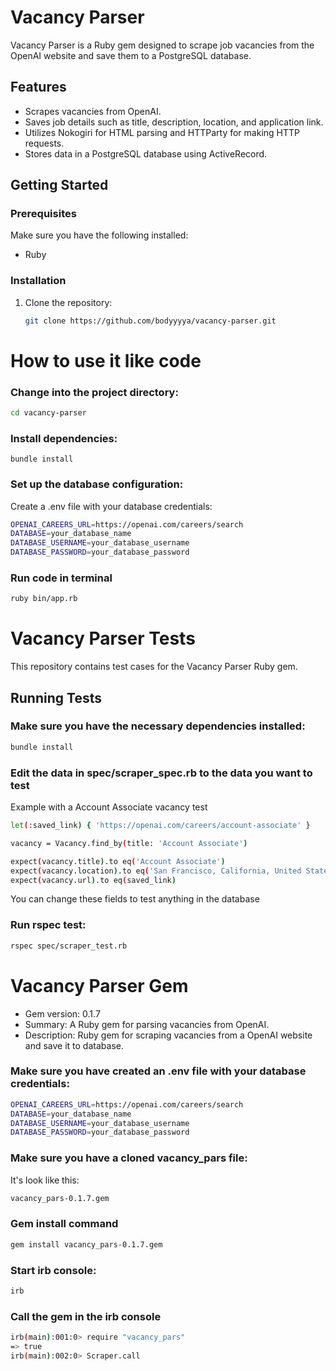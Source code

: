 # Vacancy Parser

Vacancy Parser is a Ruby gem designed to scrape job vacancies from the OpenAI website and save them to a PostgreSQL database.

## Features

- Scrapes vacancies from OpenAI.
- Saves job details such as title, description, location, and application link.
- Utilizes Nokogiri for HTML parsing and HTTParty for making HTTP requests.
- Stores data in a PostgreSQL database using ActiveRecord.

## Getting Started

### Prerequisites

Make sure you have the following installed:

- Ruby

### Installation

1. Clone the repository:

   ```bash
   git clone https://github.com/bodyyyya/vacancy-parser.git

# How to use it like code
### Change into the project directory:
  ```bash
cd vacancy-parser
```
### Install dependencies:
```
bundle install
```
### Set up the database configuration:

Create a .env file with your database credentials:
```bash
OPENAI_CAREERS_URL=https://openai.com/careers/search
DATABASE=your_database_name
DATABASE_USERNAME=your_database_username
DATABASE_PASSWORD=your_database_password
```
### Run code in terminal
```bash
ruby bin/app.rb
```
# Vacancy Parser Tests

This repository contains test cases for the Vacancy Parser Ruby gem.

## Running Tests

### Make sure you have the necessary dependencies installed:

```bash
bundle install
```
### Edit the data in spec/scraper_spec.rb to the data you want to test
Example with a Account Associate vacancy test
```bash
let(:saved_link) { 'https://openai.com/careers/account-associate' }

vacancy = Vacancy.find_by(title: 'Account Associate')

expect(vacancy.title).to eq('Account Associate')
expect(vacancy.location).to eq('San Francisco, California, United States — Go To Market')
expect(vacancy.url).to eq(saved_link)
```
You can change these fields to test anything in the database

### Run rspec test:
```bash
rspec spec/scraper_test.rb
```

# Vacancy Parser Gem
- Gem version: 0.1.7
- Summary: A Ruby gem for parsing vacancies from OpenAI.
- Description: Ruby gem for scraping vacancies from a OpenAI website and save it to database.
### Make sure you have created an .env file with your database credentials:
```bash
OPENAI_CAREERS_URL=https://openai.com/careers/search
DATABASE=your_database_name
DATABASE_USERNAME=your_database_username
DATABASE_PASSWORD=your_database_password
```
### Make sure you have a cloned vacancy_pars file:
It's look like this:
```bash
vacancy_pars-0.1.7.gem
```

### Gem install command
```bash
gem install vacancy_pars-0.1.7.gem
```

### Start irb console:
```bash
irb
```
### Call the gem in the irb console
```bash
irb(main):001:0> require "vacancy_pars"
=> true
irb(main):002:0> Scraper.call